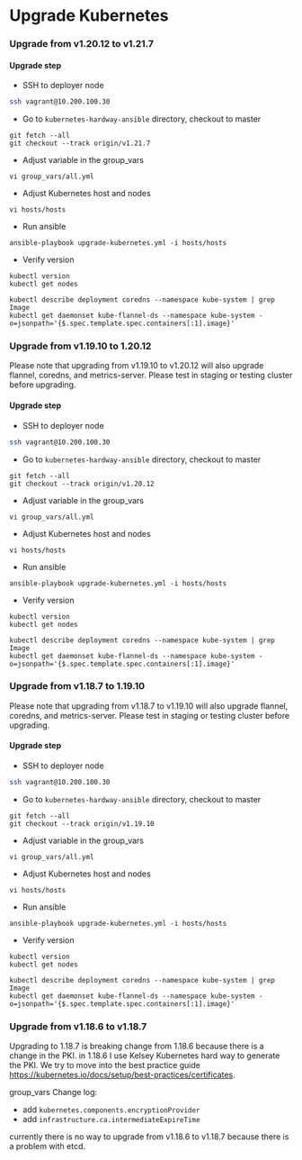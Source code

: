 # Upgrade Kubernetes

### Upgrade from v1.20.12 to v1.21.7

#### Upgrade step
* SSH to deployer node
```bash
ssh vagrant@10.200.100.30
```

* Go to `kubernetes-hardway-ansible` directory, checkout to master
```
git fetch --all
git checkout --track origin/v1.21.7
```

* Adjust variable in the group_vars
```
vi group_vars/all.yml
```

* Adjust Kubernetes host and nodes
```
vi hosts/hosts
```

* Run ansible
```
ansible-playbook upgrade-kubernetes.yml -i hosts/hosts
```

* Verify version
```
kubectl version
kubectl get nodes

kubectl describe deployment coredns --namespace kube-system | grep Image
kubectl get daemonset kube-flannel-ds --namespace kube-system -o=jsonpath='{$.spec.template.spec.containers[:1].image}'
```

### Upgrade from v1.19.10 to 1.20.12

Please note that upgrading from v1.19.10 to v1.20.12 will also upgrade flannel, coredns, and metrics-server. Please test in staging or testing cluster before upgrading.

#### Upgrade step
* SSH to deployer node
```bash
ssh vagrant@10.200.100.30
```

* Go to `kubernetes-hardway-ansible` directory, checkout to master
```
git fetch --all
git checkout --track origin/v1.20.12
```

* Adjust variable in the group_vars
```
vi group_vars/all.yml
```

* Adjust Kubernetes host and nodes
```
vi hosts/hosts
```

* Run ansible
```
ansible-playbook upgrade-kubernetes.yml -i hosts/hosts
```

* Verify version
```
kubectl version
kubectl get nodes

kubectl describe deployment coredns --namespace kube-system | grep Image
kubectl get daemonset kube-flannel-ds --namespace kube-system -o=jsonpath='{$.spec.template.spec.containers[:1].image}'
```

### Upgrade from v1.18.7 to 1.19.10

Please note that upgrading from v1.18.7 to v1.19.10 will also upgrade flannel, coredns, and metrics-server. Please test in staging or testing cluster before upgrading.

#### Upgrade step
* SSH to deployer node
```bash
ssh vagrant@10.200.100.30
```

* Go to `kubernetes-hardway-ansible` directory, checkout to master
```
git fetch --all
git checkout --track origin/v1.19.10
```

* Adjust variable in the group_vars
```
vi group_vars/all.yml
```

* Adjust Kubernetes host and nodes
```
vi hosts/hosts
```

* Run ansible
```
ansible-playbook upgrade-kubernetes.yml -i hosts/hosts
```

* Verify version
```
kubectl version
kubectl get nodes

kubectl describe deployment coredns --namespace kube-system | grep Image
kubectl get daemonset kube-flannel-ds --namespace kube-system -o=jsonpath='{$.spec.template.spec.containers[:1].image}'
```

### Upgrade from v1.18.6 to v1.18.7

Upgrading to 1.18.7 is breaking change from 1.18.6 because there is a change in the PKI. in 1.18.6 I use Kelsey Kubernetes hard way to generate the PKI. We try to move into the best practice guide https://kubernetes.io/docs/setup/best-practices/certificates.

group_vars Change log:

- add `kubernetes.components.encryptionProvider`
- add `infrastructure.ca.intermediateExpireTime`

currently there is no way to upgrade from v1.18.6 to v1.18.7 because there is a problem with etcd.
